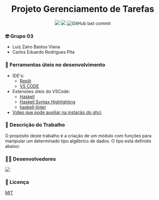 <h1 align="center">Projeto Gerenciamento de Tarefas</h1>

<div align="center">
  <img src="https://img.shields.io/badge/license-MIT-blue"/>
  <img src="https://img.shields.io/github/contributors/zairobastos/FuncionalTrabalhoFinal"/>
  <img alt="GitHub last commit" src="https://img.shields.io/github/last-commit/zairobastos/FuncionalTrabalhoFinal">
</div>

### 🤓 Grupo 03
* Luiz Zairo Bastos Viana
* Carlos Eduardo Rodrigues Pita

### :hammer: Ferramentas úteis no desenvolvimento
* IDE's:
  * [Replit](https://replit.com/)
  * [VS CODE](https://code.visualstudio.com/download)
* Extensões úteis do VSCode:
    * [Haskell](https://marketplace.visualstudio.com/items?itemName=haskell.haskell)
    * [Haskell Syntax Highlighting
](https://marketplace.visualstudio.com/items?itemName=justusadam.language-haskell)
    * [haskell-linter](https://marketplace.visualstudio.com/items?itemName=hoovercj.haskell-linter)
* [Vídeo que pode auxiliar na instação do ghci](https://www.youtube.com/watch?v=Lm_9NXu_JLk&feature=youtu.be&ab_channel=LuizAlbertodoCarmoViana)

### :page_facing_up: Descrição do Trabalho
O propósito deste trabalho é a criação de um módulo com funções para manipular um determinado tipo algébrico de dados. O tipo está definido abaixo:

### 👨‍💻 Desenvolvedores
<a href="https://github.com/carlosedu757/gerenciamento-tarefas-aps/graphs/contributors">
  <img src="https://contrib.rocks/image?repo=carlosedu757/gerenciamento-tarefas-aps" />
</a>

### 📔 Licença
[MIT](LICENSE)

